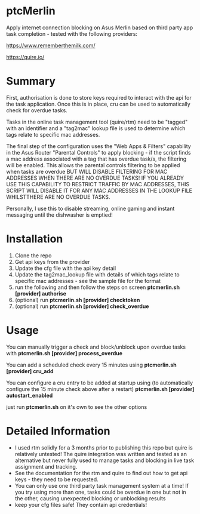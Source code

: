 # ptcMerlin
Apply internet connection blocking on Asus Merlin based on third party app task completion - tested with the following providers:

https://www.rememberthemilk.com/

https://quire.io/

# Summary
First, authorisation is done to store keys required to interact with the api for the task application. Once this is in place, cru can be used to automatically check for overdue tasks.

Tasks in the online task management tool (quire/rtm) need to be "tagged" with an identifier and a "tag2mac" lookup file is used to determine which tags relate to specific mac addresses.

The final step of the configuration uses the "Web Apps & Filters" capability in the Asus Router "Parental Controls" to apply blocking - if the script finds a mac address associated with a tag that has overdue task/s, the filtering will be enabled. This allows the parental controls filtering to be applied when tasks are overdue BUT WILL DISABLE FILTERING FOR MAC ADDRESSES WHEN THERE ARE NO OVERDUE TASKS! IF YOU ALREADY USE THIS CAPABILITY TO RESTRICT TRAFFIC BY MAC ADDRESSES, THIS SCRIPT WILL DISABLE IT FOR ANY MAC ADDRESSES IN THE LOOKUP FILE WHILSTTHERE ARE NO OVERDUE TASKS.

Personally, I use this to disable streaming, online gaming and instant messaging until the dishwasher is emptied!

# Installation
1. Clone the repo
2. Get api keys from the provider
3. Update the cfg file with the api key detail
4. Update the tag2mac_lookup file with details of which tags relate to specific mac addresses - see the sample file for the format
3. run the following and then follow the steps on screen **ptcmerlin.sh [provider] authorise**
4. (optional) run **ptcmerlin.sh [provider] checktoken**
5. (optional) run **ptcmerlin.sh [provider] check_overdue**

# Usage
You can manually trigger a check and block/unblock upon overdue tasks with
**ptcmerlin.sh [provider] process_overdue**

You can add a scheduled check every 15 minutes using
**ptcmerlin.sh [provider] cru_add**

You can configure a cru entry to be added at startup using (to automatically configure the 15 minute check above after a restart)
**ptcmerlin.sh [provider] autostart_enabled**

just run **ptcmerlin.sh** on it's own to see the other options

# Detailed Information
* I used rtm solidly for a 3 months prior to publishing this repo but quire is relatively untested! The quire integration was written and tested as an alternative but never fully used to manage tasks and blocking in live task assignment and tracking.
* See the documentation for the rtm and quire to find out how to get api keys - they need to be requested.
* You can only use one third party task management system at a time! If you try using more than one, tasks could be overdue in one but not in the other, causing unexpected blocking or unblocking results
* keep your cfg files safe! They contain api credentials! 
